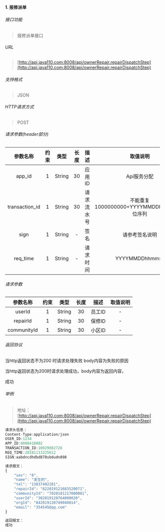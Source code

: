 

**1\. 报修派单**
###### 接口功能
> 报修派单接口

###### URL
> [http://api.java110.com:8008/api/ownerRepair.repairDispatchStep](http://api.java110.com:8008/api/ownerRepair.repairDispatchStep)

###### 支持格式
> JSON

###### HTTP请求方式
> POST

###### 请求参数(header部分)
|参数名称|约束|类型|长度|描述|取值说明|
| :-: | :-: | :-: | :-: | :-: | :-:|
|app_id|1|String|30|应用ID|Api服务分配                      |
|transaction_id|1|String|30|请求流水号|不能重复 1000000000+YYYYMMDDhhmmss+6位序列 |
|sign|1|String|-|签名|请参考签名说明|
|req_time|1|String|-|请求时间|YYYYMMDDhhmmss|

###### 请求参数
|参数名称|约束|类型|长度|描述|取值说明|
| :-: | :-: | :-: | :-: | :-: | :-: |
|userId|1|String|30|员工ID|-|
|repairId|1|String|30|保修ID|-|
|communityId|1|String|30|小区ID|-|

###### 返回协议

当http返回状态不为200 时请求处理失败 body内容为失败的原因

当http返回状态为200时请求处理成功，body内容为返回内容，

成功


###### 举例
> 地址：[http://api.java110.com:8008/api/ownerRepair.repairDispatchStep](http://api.java110.com:8008/api/ownerRepair.repairDispatchStep)

``` javascript
请求头信息：
Content-Type:application/json
USER_ID:1234
APP_ID:8000418002
TRANSACTION_ID:10029082726
REQ_TIME:20181113225612
SIGN:aabdncdhdbd878sbdudn898

请求报文：
{
	"sex": "0",
	"name": "发生的",
	"tel": "13037402201",
	"repairId": "822019121683520071",
	"communityId": "7020181217000001",
	"userId": "302019120764000020",
	"orgId": "842019120749040014",
	"email": "354545@qq.com"
}

返回报文：
成功

```
